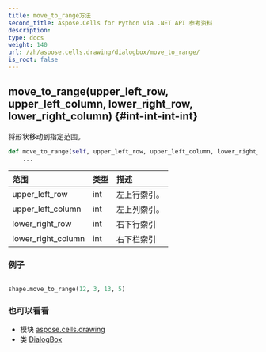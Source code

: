 ```yaml
---
title: move_to_range方法
second_title: Aspose.Cells for Python via .NET API 参考资料
description:
type: docs
weight: 140
url: /zh/aspose.cells.drawing/dialogbox/move_to_range/
is_root: false
---
```

##  move_to_range(upper_left_row, upper_left_column, lower_right_row, lower_right_column) {#int-int-int-int}
将形状移动到指定范围。



```python
def move_to_range(self, upper_left_row, upper_left_column, lower_right_row, lower_right_column):
    ...
```


|范围|类型|描述|
| :- | :- | :- |
| upper_left_row | int |左上行索引。|
| upper_left_column | int |左上列索引。|
| lower_right_row | int |右下行索引|
| lower_right_column | int |右下栏索引|

### 例子

```python

shape.move_to_range(12, 3, 13, 5)

```



### 也可以看看
* 模块 [aspose.cells.drawing](../../)
* 类 [DialogBox](/cells/python-net/zh/aspose.cells.drawing/dialogbox)
